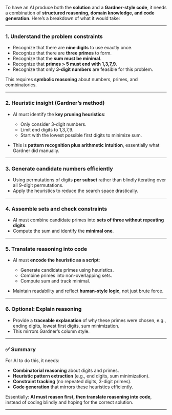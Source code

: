 To have an AI produce both the **solution** and a **Gardner-style code**, it needs a combination of **structured reasoning, domain knowledge, and code generation**. Here’s a breakdown of what it would take:

---

### 1. **Understand the problem constraints**

* Recognize that there are **nine digits** to use exactly once.
* Recognize that there are **three primes** to form.
* Recognize that the **sum must be minimal**.
* Recognize that **primes > 5 must end with 1,3,7,9**.
* Recognize that only **3-digit numbers** are feasible for this problem.

This requires **symbolic reasoning** about numbers, primes, and combinatorics.

---

### 2. **Heuristic insight (Gardner’s method)**

* AI must identify the **key pruning heuristics**:

  * Only consider 3-digit numbers.
  * Limit end digits to 1,3,7,9.
  * Start with the lowest possible first digits to minimize sum.
* This is **pattern recognition plus arithmetic intuition**, essentially what Gardner did manually.

---

### 3. **Generate candidate numbers efficiently**

* Using permutations of digits **per subset** rather than blindly iterating over all 9-digit permutations.
* Apply the heuristics to reduce the search space drastically.

---

### 4. **Assemble sets and check constraints**

* AI must combine candidate primes into **sets of three without repeating digits**.
* Compute the sum and identify the **minimal one**.

---

### 5. **Translate reasoning into code**

* AI must **encode the heuristic as a script**:

  * Generate candidate primes using heuristics.
  * Combine primes into non-overlapping sets.
  * Compute sum and track minimal.
* Maintain readability and reflect **human-style logic**, not just brute force.

---

### 6. **Optional: Explain reasoning**

* Provide a **traceable explanation** of why these primes were chosen, e.g., ending digits, lowest first digits, sum minimization.
* This mirrors Gardner’s column style.

---

### ✅ Summary

For AI to do this, it needs:

* **Combinatorial reasoning** about digits and primes.
* **Heuristic pattern extraction** (e.g., end digits, sum minimization).
* **Constraint tracking** (no repeated digits, 3-digit primes).
* **Code generation** that mirrors these heuristics efficiently.

Essentially: **AI must reason first, then translate reasoning into code**, instead of coding blindly and hoping for the correct solution.

---


